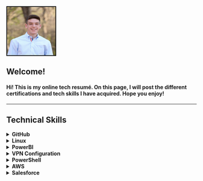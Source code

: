 <img src="IMG_2613.JPG" alt="Rooks Hunter Avatar" width="128" height="128" align="center" border="2">

<h2>Welcome!</h2>
<h4>Hi! This is my online tech resumé. On this page, I will post the different certifications and tech skills I have acquired. Hope you enjoy!</h4>
<hr>

<h2><b>Technical Skills</b></h2>

<details closed>
  <summary><b>GitHub</b></summary>
  <br>
  <p>I completed the "First Day on Github" and "First Week on Github" Learning Paths. As a result of the training, I learned about the basic worflow and operations involved in utillizing Github to its full potential.
    Skills developed include:
  <ul>
    <li>Communicating Using Markdown</li>
    <li>Uploading a project to Github</li>
    <li>Customizing Github pages</li>
    <li>Utilizing pull requests</li>
    <li>Resolving merge conflicts</li>
    <li>Securing workflows</li>

  </ul>
  <img src="Screen Shot 2019-09-04 at 10.44.09 AM.png" alt="First Day on GitHub" width="600" height="400" border="2">
  <img src="github-2.png" alt="First Week on GitHub" width="600" height="400" border="2">
  </p>
</details>

<details closed>
  <summary><b>Linux</b></summary>
  <br>
  <p>I took the LPI Linux Essentials course offered in Linux Academy. Some of the specific skills I learned include:
  <ul>
    <li>Understanding command line basics</li>
    <li>Linux-embedded systems</li>
    <li>Using directories and listing files</li>
    <li>Archivig file using command line</li>
    <li>Searching and exracting data from files</li>
    <li>Understanding computer hardware</li>
    <li>Managing file permissions and ownership</li>

  </ul>
  </p>
    <img src="LinuxCertificate.JPG" alt="Linux Certificate" width="600" height="400" border="2">
</details>

<details closed>
  <summary><b>PowerBI</b></summary>
  <br>
  <p>I auditted the <a href="https://www.edx.org/course/analyzing-visualizing-data-power-bi-4"> Analyzing and Visualizong Data with Power BI</a> course by edX. This course taught me the intricacies of PowerBI and has allowed me to better understand how one can utilize PowerBI for analytical purposes. Below are a list of specific skills taught in the course along with a walkthrough of a personal dashboard I created.
    <ul>
    <li>Data Transformations</li>
    <li>Managing Data</li>
    <li>Optimizing Models</li>
    <li>Utilizing Data Visualizations</li>
    <li>Configuring Dashboards</li>

  </ul>
  Click the following link for walkthrough of my Power BI dashboard: <a href="https://youtu.be/xPzbK4cgHco">Rooks Hunter's Supplier Quality Analysis Dashboard</a>
  </p>
  <img src="PowerBICourse.JPG" alt="Power BI Proof of Completion" width="800" height="300" border="2">
</details>

<details closed>
  <summary><b>VPN Configuration</b></summary>
  <br>
  <p>In this task I used Algo VPN to set up my personal Wireguard and IPSEC VPN. In order to run my algo server, I ran it on my local system and let it set up a new virtual machine for me. I used Digital Ocean as my cloud hosting provider, and I created an Ubuntu virtual machine. After then installng the Algo scripts and dependencies, I used Wireguard to configure my VPN.
  <br>
  <br>
    Below is a screen shot of three windows. The left two windows are pictures of ipleak.net. The middle window is what ipleak.net output when my Wireguard is activated. The far left is ipleak.net when Wireguard is deactivated. Lastly, the far right window is Digital Ocean, which contains my VPN IP address.
  </p>
<img src="VPN_Proof.PNG" alt="Algo VPN Proof of Completion" width="650" height="300" border="2">
<br>
<br>
<p>Below is a screen shot of the same concept. However, instead of using Digital Ocean, I set up an AWS EC2 instance to run my VPN.</p>

<img src="AlgoVPNaws.PNG" alt="Algo VPN Proof of Completion" width="650" height="300" border="2">
<br>
<br>
<p>Lastly, I connected to an OpenVPN server through an AWS EC2 instance.</p>

<img src="OpenVPN.PNG" alt="Algo VPN Proof of Completion" width="550" height="200" border="2">
<img src="OpenVPN2.PNG" alt="Algo VPN Proof of Completion" width="550" height="200" border="2">

</details>

<details closed>
  <summary><b>PowerShell</b></summary>
  <br>
  <p>I completed the <a href="https://www.linkedin.com/learning/powershell-5-essential-training"> PowerShell 5 Essential Training</a> found on LinkedIn Learning. This course taught me the basic ins-and-outs of PowerShell along with how to use it to optimize management. Below is a list of the skills I learned during the training, followed by my proof of completion:
  <ul>
    <li>Discovering commands using "Get-Help *_*"</li>
    <li>Utilizing "Get-Service"</li>
    <li>Adding snappins for more cmdlets</li>
    <li>Dynamic importing of modules</li>
    <li>Connecting commands using: |</li>
    <li>Importing and exporting XMLs and CSVs</li>
    <li>Filtering information using gm (Get-Member)</li>
    <li>Sorting objects through "Sort-Objects"</li>
    <li>Comparing data using operators and "Where-Object"</li>
    <li>Running script files</li>
    <li>Utilizing variables and arrays</li>
    <li>Powershell remoting through "Enter-PSSession"</li>

  </ul>
  </p> 
  <img src="PowerShellCertificate.PNG" alt="Algo VPN Proof of Completion" width="450" height="300" border="2">
</details>

<details closed>
  <summary><b>AWS</b></summary>
  <br>
  <p>I completed the AWS Essentials course on Linux Academy. This course taught me:
  <ul>
    <li>The ins and outs of the AWS console</li>
    <li>How to create an EC2 instance</li>
    <li>How to create a VPC</li>
    <li>How to utilize an ELB</li>
  </ul>
  ... and much more! 
  </p>
  
  <img src="AWS_Essentials.PNG" alt="AWS Proof of Completion" width="600" height="400" border="2">
  
</details>
  
<details closed>
  <summary><b>Salesforce</b></summary>
  <br>
  <p>Skills include:
  <ul>
    <li></li>

  </ul>
  </p> 
</details>
